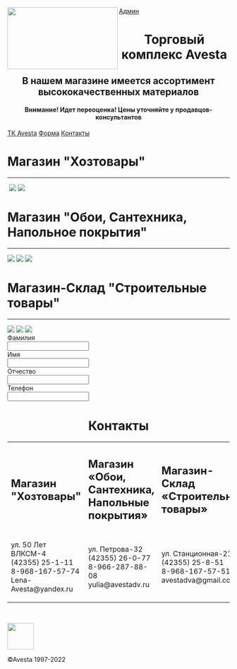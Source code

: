 <html>
<head>
	<meta charset="utf-8">
	<link rel="stylesheet" type="text/css" href="css/style.css">
  <script src="http://ajax.googleapis.com/ajax/libs/jquery/1.7.1/jquery.min.js"></script>
  
  <script type="text/javascript">
  $(function() {
  $(window).scroll(function() {
  if($(this).scrollTop() != 0) {
  $('#topNubex').fadeIn();
  } else {
  $('#topNubex').fadeOut();
  }
  });
  $('#topNubex').click(function() {
  $('body,html').animate({scrollTop:0},700);
  });
  });
  </script>

</head>

<body>
  <div class="shap">
    <a href="index1.php">Админ</a><img src="Frame 1.png" align="left" style="width: 250px;height: 140px;">
    <h1 align="center">Торговый комплекс Avesta</h1>
  </div>

  <div class="cent">
    <h2 align="center">В нашем магазине имеется ассортимент высококачественных материалов</h2>
  </div>
  <div class="new">
    <h4 align="center">Внимание! Идет переоценка! Цены уточняйте у продавцов-консультантов</h4>
  </div>
  <div class="sidenav">
    <a href="#novoe">ТК Avesta</a>
    <a href="#forma">Форма</a>
    <a href="#end">Контакты</a>
  </div>

<div class="novoe" id="novoe">
  <div class="zin1">
    <h1>Магазин "Хозтовары"</h1>
    <hr>
    <p>
    <img src="хоз1.jpg" alt="" class="drive">
    <img src="хоз2.jpg" class="drive">
    <img src="хоз3.jpg" class="drive">
  </p>
  </div>
  <div class="zin2">
    <h1>Магазин "Обои, Сантехника, Напольное покрытия"</h1>
    <hr>
    <img src="обо1.jpg" class="drive">
    <img src="обо2.jpg" class="drive">
    <img src="обои3.jpg" class="drive">
  </div>
  <div class="zin3">
    <h1>Магазин-Склад "Строительные товары"</h1>
    <hr>
    <img src="склад1.jpg" class="drive">
    <img src="склад5.jpg" class="drive">
    <img src="склад3.jpg" class="drive">
  </div>
</div>

<div class="forma" >
  <div class="format">
    <form method="post">
		<span class="last_name">Фамилия</span><br>
		<input type="text" name="last_name"><br>
		<span class="name">Имя</span><br>
		<input type="text" name="name"><br>
		<span class="first_name">Отчество</span><br>
		<input type="text" name="first_name"><br>
		<span class="">Телефон</span><br>
		<input type="phon" name="firstName">
  </form>
  </div>
  </div>

<div class="end" id="end">
  <h1 align="center">Контакты</h1>
  <table align="center">
    <tr>
      <td><h2>Магазин "Хозтовары"</h2></td>
      <td><h2>Магазин «Обои, Сантехника, Напольные покрытия»</h2></td>
      <td><h2>Магазин-Склад «Строительные товары»</h2></td>
    </tr>
    <tr>
      <td><p>ул. 50 Лет ВЛКСМ-4 <br>(42355) 25-1-11 <br>8-968-167-57-74 <br>Lena-Avesta@yandex.ru</p></td>
      <td><p>ул. Петрова-32<br>(42355) 26-0-77<br>8-966-287-88-08<br>yulia@avestadv.ru</p></td>
      <td><p>ул. Станционная-21<br>(42355) 25-8-51<br>8-968-167-57-51<br>avestadva@gmail.com</p></td>
    </tr>
  </table>
  <div style="height:30px"></div>
   
   <div id="topNubex"><img src="Frame 1.svg" width="60px" height="60px" /></div>
</div>

<div class="nnn"><p>&copy;Avesta 1997-2022</p></div>
</body>
</html>
